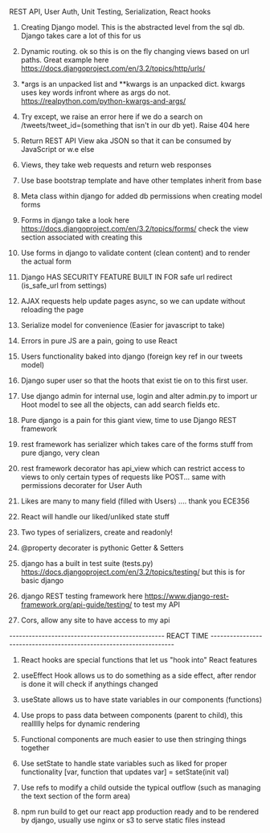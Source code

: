 REST API, User Auth, Unit Testing, Serialization, React hooks

1) Creating Django model. This is the abstracted level from the sql db. Django takes care a lot of this for us

2) Dynamic routing. ok so this is on the fly changing views based on url paths. Great example here https://docs.djangoproject.com/en/3.2/topics/http/urls/

3) *args is an unpacked list and **kwargs is an unpacked dict. kwargs uses key words infront where as args do not. https://realpython.com/python-kwargs-and-args/

4) Try except, we raise an error here if we do a search on /tweets/tweet_id=(something that isn't in our db yet). Raise 404 here

5) Return REST API View aka JSON so that it can be consumed by JavaScript or w.e else

6) Views, they take web requests and return web responses

7) Use base bootstrap template and have other templates inherit from base 

8) Meta class within django for added db permissions when creating model forms

9) Forms in django take a look here https://docs.djangoproject.com/en/3.2/topics/forms/ check the view section associated with creating this

10) Use forms in django to validate content (clean content) and to render the actual form

11) Django HAS SECURITY FEATURE BUILT IN FOR safe url redirect (is_safe_url from settings)

12) AJAX requests help update pages async, so we can update without reloading the page

13) Serialize model for convenience (Easier for javascript to take)

14) Errors in pure JS are a pain, going to use React

15) Users functionality baked into django (foreign key ref in our tweets model)

16) Django super user so that the hoots that exist tie on to this first user. 

17) Use django admin for internal use, login and alter admin.py to import ur Hoot model to see all the objects, can add search fields etc.

18) Pure django is a pain for this giant view, time to use Django REST framework

19) rest framework has serializer which takes care of the forms stuff from pure django, very clean

20) rest framework decorator has api_view which can restrict access to views to only certain types of requests like POST... same with permissions decorater for User Auth

21) Likes are many to many field (filled with Users) .... thank you ECE356

22) React will handle our liked/unliked state stuff

22) Two types of serializers, create and readonly!

23) @property decorater is pythonic Getter & Setters

24) django has a built in test suite (tests.py) https://docs.djangoproject.com/en/3.2/topics/testing/ but this is for basic django

25) django REST testing framework here https://www.django-rest-framework.org/api-guide/testing/ to test my API

26) Cors, allow any site to have access to my api 

------------------------------------------------ REACT TIME -------------------------------------------------------------------

1) React hooks are special functions that let us "hook into" React features

2) useEffect Hook allows us to do something as a side effect, after rendor is done it will check if anythings changed

3) useState allows us to have state variables in our components (functions) 

4) Use props to pass data between components (parent to child), this reallllly helps for dynamic rendering

5) Functional components are much easier to use then stringing things together

6) Use setState to handle state variables such as liked for proper functionality [var, function that updates var] = setState(init val)

7) Use refs to modify a child outside the typical outflow (such as managing the text section of the form area)

8) npm run build to get our react app production ready and to be rendered by django, usually use nginx or s3 to serve static files instead
